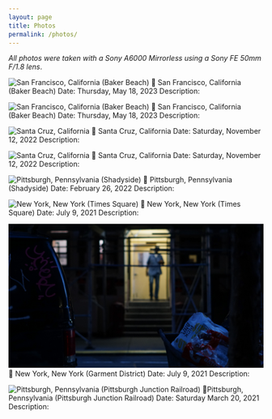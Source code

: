 ```yaml
---
layout: page
title: Photos
permalink: /photos/
---
```

*All photos were taken with a Sony A6000 Mirrorless using a Sony FE 50mm F/1.8 lens*.

![San Francisco, California (Baker Beach)](/images/baker-beach-bridge.jpg)
📍 San Francisco, California (Baker Beach)
Date: Thursday, May 18, 2023
Description: 


![San Francisco, California (Baker Beach)](/images/baker-beach-north-bay.jpg)
📍 San Francisco, California (Baker Beach)
Date: Thursday, May 18, 2023
Description:


![Santa Cruz, California](/images/santa-cruz-kite.jpg)
📍 Santa Cruz, California
Date: Saturday, November 12, 2022
Description:


![Santa Cruz, California](/images/santa-cruz-pacific-ocean.jpg)
📍 Santa Cruz, California
Date: Saturday, November 12, 2022
Description:


![Pittsburgh, Pennsylvania (Shadyside)](/images/shadyside.jpg)
📍 Pittsburgh, Pennsylvania (Shadyside)
Date: February 26, 2022
Description:


![New York, New York (Times Square)](/images/times-square.jpg)
📍 New York, New York (Times Square)
Date: July 9, 2021
Description:


![New York, New York (Manhattan)](/images/manhattan.jpg)
📍 New York, New York (Garment District)
Date: July 9, 2021
Description:


![Pittsburgh, Pennsylvania (Pittsburgh Junction Railroad)](/images/railroad-dont-panic.jpg)
📍Pittsburgh, Pennsylvania (Pittsburgh Junction Railroad)
Date: Saturday March 20, 2021
Description:
